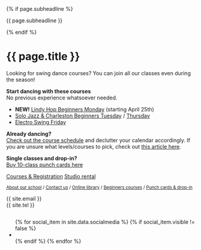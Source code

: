 <div itemprop="name">
  <div class="medium-10 xlarge-7 text-right">
  {% if page.subheadline %}<p class="subheadline">{{ page.subheadline }}</p>{% endif %}
  </div>
  <h1>{{ page.title }}</h1>
</div>

<div class="medium-10 xlarge-8" markdown="1">
Looking for swing dance courses?  
You can join all our classes even during the season!  

**Start dancing with these courses**  
No previous experience whatsoever needed.
<ul>
<li><b>NEW!</b> <a href="https://portal.blackpepperswing.com/courses/6quljsnsq4evllaq8irc0l1jad/lindy-hop-beginners">Lindy Hop Beginners Monday</a> (starting April 25th)</li>
<li><a href="https://portal.blackpepperswing.com/courses/22l6qma5aoiihu5g7bjsk7modm">Solo Jazz & Charleston Beginners Tuesday</a> / <a href="https://portal.blackpepperswing.com/courses/2jdd9gm0r3n9mrgq9hs6rtj7f8">Thursday</a></li>
<li><a href="https://portal.blackpepperswing.com/courses/6nkn82to76js9mrc5qglta0sdr">Electro Swing Friday</a></li>
</ul>

**Already dancing?**  
<a href="{{ site.baseurl }}/courses" class="">Check out the course schedule</a> and declutter your calendar accordingly. If you are unsure what levels/courses to pick, check out <a href="https://blackpepperswing.freshdesk.com/en/support/solutions/articles/42000082224-which-courses-should-i-pick-" target="_blank">this article here</a>.

**Single classes and drop-in?**  
<a href="/punch-cards">Buy 10-class punch cards here</a>

</div>

<div class="button-group t30">
  <a href="/courses" class="button">Courses & Registration</a>
  <a href="/studio-rental" class="button secondary">Studio rental</a>
</div>
<p class="t-15">
  <small>
    <a href="/about-us" class="secondary">About our school</a> / 
    <a href="/contact" class="secondary">Contact us</a> / 
    <a href="https://library.blackpepperswing.com/" target="_blank" class="secondary">Online library</a> / 
    <a href="/courses-for-beginners" class="secondary">Beginners courses</a> / 
    <a href="/punch-cards" class="secondary">Punch cards & drop-in</a>
  </small>
</p>

<p class="text-center t30">
  {{ site.email }}<br>
  {{ site.tel }}
</p>

<div class="text-center t15">
  <ul class="inline-list social-icons" style="display: inline-block;">
    {% for social_item in site.data.socialmedia %}
    {% if social_item.visible != false %}
    <li><a href="{{ social_item.url }}" target="_blank" class="{{ social_item.class }}" title="{{ social_item.title }}"></a></li>
    {% endif %}
    {% endfor %}
  </ul>
</div>
